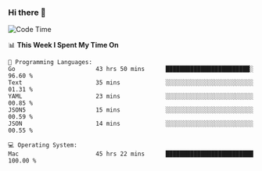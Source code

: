 ### Hi there 👋

<!--
**CrazyCollin/crazycollin** is a ✨ _special_ ✨ repository because its `README.md` (this file) appears on your GitHub profile.

Here are some ideas to get you started:

- 🔭 I’m currently working on ...
- 🌱 I’m currently learning ...
- 👯 I’m looking to collaborate on ...
- 🤔 I’m looking for help with ...
- 💬 Ask me about ...
- 📫 How to reach me: ...
- 😄 Pronouns: ...
- ⚡ Fun fact: ...
-->

<!--START_SECTION:waka-->
![Code Time](http://img.shields.io/badge/Code%20Time-4%2C262%20hrs%2017%20mins-blue)

📊 **This Week I Spent My Time On** 

```text
💬 Programming Languages: 
Go                       43 hrs 50 mins      ████████████████████████░   96.60 % 
Text                     35 mins             ░░░░░░░░░░░░░░░░░░░░░░░░░   01.31 % 
YAML                     23 mins             ░░░░░░░░░░░░░░░░░░░░░░░░░   00.85 % 
JSON5                    15 mins             ░░░░░░░░░░░░░░░░░░░░░░░░░   00.59 % 
JSON                     14 mins             ░░░░░░░░░░░░░░░░░░░░░░░░░   00.55 % 

💻 Operating System: 
Mac                      45 hrs 22 mins      █████████████████████████   100.00 % 
```


<!--END_SECTION:waka-->
